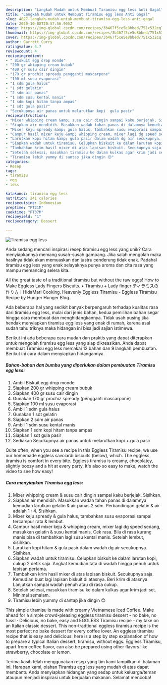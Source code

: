 ```yaml
---
description: "Langkah Mudah untuk Membuat Tiramisu egg less Anti Gagal"
title: "Langkah Mudah untuk Membuat Tiramisu egg less Anti Gagal"
slug: 4827-langkah-mudah-untuk-membuat-tiramisu-egg-less-anti-gagal
date: 2020-10-08T20:57:56.905Z
image: https://img-global.cpcdn.com/recipes/3b467f5ce5e8bbed/751x532cq70/tiramisu-egg-less-foto-resep-utama.jpg
thumbnail: https://img-global.cpcdn.com/recipes/3b467f5ce5e8bbed/751x532cq70/tiramisu-egg-less-foto-resep-utama.jpg
cover: https://img-global.cpcdn.com/recipes/3b467f5ce5e8bbed/751x532cq70/tiramisu-egg-less-foto-resep-utama.jpg
author: Garrett Curry
ratingvalue: 4.7
reviewcount: 4
recipeingredient:
- " Biskuit egg drop monde"
- "200 gr whipping cream bubuk"
- "400 gr susu cair dingin"
- "170 gr prochiz spready pengganti mascarpone"
- "100 ml susu evaporasi"
- "1 sdm gula halus"
- "1 sdt gelatin"
- "2 sdm air panas"
- "1 sdm susu kental manis"
- "1 sdm kopi hitam tanpa ampas"
- "1 sdt gula pasir"
- "Secukupnya air panas untuk melarutkan kopi  gula pasir"
recipeinstructions:
- "Mixer whipping cream &amp; susu cair dingin sampai kaku berjejak. Sisihkan."
- "Siapkan air mendidih. Masukkan wadah tahan panas di dalamnya kemudian larutkan gelatin &amp; air panas 2 sdm. Perbandingan gelatin &amp; air adalah 1 : 4. Sisihkan."
- "Mixer keju spready &amp; gula halus, tambahkan susu evaporasi sampai tercampur rata &amp; lembut."
- "Campur hasil mixer keju &amp; whipping cream, mixer lagi dg speed sedang, masukkan gelatin &amp; susu kental manis. Cek rasa. Bila di rasa kurang manis bisa di tambahkan lagi susu kental manis. Setelah lembut, sisihkan."
- "Larutkan kopi hitam &amp; gula pasir dalam wadah dg air secukupnya. Sisihkan."
- "Siapkan wadah untuk tiramisu. Celupkan biskuit ke dalam larutan kopi, cukup 2 detik saja. Angkat kemudian tata di wadah hingga penuh untuk lapisan pertama."
- "Tambahkan krim hasil mixer di atas lapisan biskuit. Secukupnya saja. Kemudian buat lagi lapisan biskuit di atasnya. Beri krim di atasnya. Lanjutkan sampai wadah penuh atau di rasa cukup."
- "Setelah selesai, masukkan tiramisu ke dalam kulkas agar krim jadi set. Minimal semalam."
- "Tiramisu lebih yummy di santap jika dingin 😊"
categories:
- Resep
tags:
- tiramisu
- egg
- less

katakunci: tiramisu egg less 
nutrition: 241 calories
recipecuisine: Indonesian
preptime: "PT21M"
cooktime: "PT37M"
recipeyield: "1"
recipecategory: Dessert

---
```



![Tiramisu egg less](https://img-global.cpcdn.com/recipes/3b467f5ce5e8bbed/751x532cq70/tiramisu-egg-less-foto-resep-utama.jpg)

Anda sedang mencari inspirasi resep tiramisu egg less yang unik? Cara menyiapkannya memang susah-susah gampang. Jika salah mengolah maka hasilnya tidak akan memuaskan dan justru cenderung tidak enak. Padahal tiramisu egg less yang enak selayaknya punya aroma dan cita rasa yang mampu memancing selera kita.

All the great taste of a traditional tiramisu but without the raw eggs! How to Make Eggless Lady Fingers Biscuits. • Tiramisu + Lady finger ティラミスの作り方｜HidaMari Cooking. Heavenly Eggless Tiramisu - Eggless Tiramisu Recipe by Hunger Hunger Blog.

Ada beberapa hal yang sedikit banyak berpengaruh terhadap kualitas rasa dari tiramisu egg less, mulai dari jenis bahan, kedua pemilihan bahan segar hingga cara membuat dan menghidangkannya. Tidak usah pusing jika hendak menyiapkan tiramisu egg less yang enak di rumah, karena asal sudah tahu triknya maka hidangan ini bisa jadi sajian istimewa.


Berikut ini ada beberapa cara mudah dan praktis yang dapat diterapkan untuk mengolah tiramisu egg less yang siap dikreasikan. Anda dapat membuat Tiramisu egg less memakai 12 bahan dan 9 langkah pembuatan. Berikut ini cara dalam menyiapkan hidangannya.

<!--inarticleads1-->

##### Bahan-bahan dan bumbu yang diperlukan dalam pembuatan Tiramisu egg less:

1. Ambil  Biskuit egg drop monde
1. Siapkan 200 gr whipping cream bubuk
1. Siapkan 400 gr susu cair dingin
1. Gunakan 170 gr prochiz spready (pengganti mascarpone)
1. Siapkan 100 ml susu evaporasi
1. Ambil 1 sdm gula halus
1. Gunakan 1 sdt gelatin
1. Siapkan 2 sdm air panas
1. Ambil 1 sdm susu kental manis
1. Siapkan 1 sdm kopi hitam tanpa ampas
1. Siapkan 1 sdt gula pasir
1. Sediakan Secukupnya air panas untuk melarutkan kopi + gula pasir


Quite often, when you see a recipe In this Eggless Tiramisu recipe, we use our homemade eggless savoiardi biscuits (below), which. The eggless tiramisu is comfort in every bite. Eggless tiramisu is creamy, chocolatey, slightly boozy and a hit at every party. It&#39;s also so easy to make, watch the video to see how easy! 

<!--inarticleads2-->

##### Cara menyiapkan Tiramisu egg less:

1. Mixer whipping cream &amp; susu cair dingin sampai kaku berjejak. Sisihkan.
1. Siapkan air mendidih. Masukkan wadah tahan panas di dalamnya kemudian larutkan gelatin &amp; air panas 2 sdm. Perbandingan gelatin &amp; air adalah 1 : 4. Sisihkan.
1. Mixer keju spready &amp; gula halus, tambahkan susu evaporasi sampai tercampur rata &amp; lembut.
1. Campur hasil mixer keju &amp; whipping cream, mixer lagi dg speed sedang, masukkan gelatin &amp; susu kental manis. Cek rasa. Bila di rasa kurang manis bisa di tambahkan lagi susu kental manis. Setelah lembut, sisihkan.
1. Larutkan kopi hitam &amp; gula pasir dalam wadah dg air secukupnya. Sisihkan.
1. Siapkan wadah untuk tiramisu. Celupkan biskuit ke dalam larutan kopi, cukup 2 detik saja. Angkat kemudian tata di wadah hingga penuh untuk lapisan pertama.
1. Tambahkan krim hasil mixer di atas lapisan biskuit. Secukupnya saja. Kemudian buat lagi lapisan biskuit di atasnya. Beri krim di atasnya. Lanjutkan sampai wadah penuh atau di rasa cukup.
1. Setelah selesai, masukkan tiramisu ke dalam kulkas agar krim jadi set. Minimal semalam.
1. Tiramisu lebih yummy di santap jika dingin 😊


This simple tiramisu is made with creamy Vietnamese Iced Coffee. Make ahead for a simple crowd-pleasing eggless tiramisu dessert - no bake, no fuss! · Delicious, no bake, easy and EGGLESS Tiramisu recipe - my take on an Italian classic dessert. This non-tradtional eggless tiramisu recipe is the most perfect no bake dessert for every coffee lover. An eggless tiramisu recipe that is easy and delicious: here is a step by step explanation of how to prepare a typical Italian dessert, tiramisu, without eggs. Eggless Tiramisu, apart from coffee flavor, can also be prepared using other flavors like strawberry, chocolate or lemon. 

Terima kasih telah menggunakan resep yang tim kami tampilkan di halaman ini. Harapan kami, olahan Tiramisu egg less yang mudah di atas dapat membantu Anda menyiapkan hidangan yang sedap untuk keluarga/teman ataupun menjadi inspirasi untuk berjualan makanan. Selamat mencoba!
